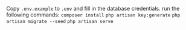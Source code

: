 
Copy `.env.example` to `.env` and fill in the database credentials.
run the following commands:
`composer install`
`php artisan key:generate`
`php artisan migrate --seed`
`php artisan serve`


